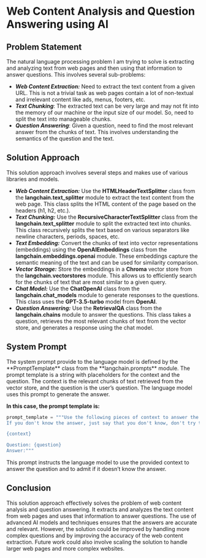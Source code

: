 <h1>Web Content Analysis and Question Answering using AI</h1>
<h2>Problem Statement</h2>
The natural language processing problem I am trying to solve is extracting and analyzing text from web pages and then using that information to answer questions. This involves several sub-problems:

- **_Web Content Extraction:_** Need to extract the text content from a given URL. This is not a trivial task as web pages contain a lot of non-textual and irrelevant content like ads, menus, footers, etc.
- **_Text Chunking_**: The extracted text can be very large and may not fit into the memory of our machine or the input size of our model. So, need to split the text into manageable chunks.
- **_Question Answering_**: Given a question, need to find the most relevant answer from the chunks of text. This involves understanding the semantics of the question and the text.


<h2>Solution Approach</h2>
This solution approach involves several steps and makes use of various libraries and models.

- **_Web Content Extraction:_**  Use the **HTMLHeaderTextSplitter** class from the **langchain.text_splitter** module to extract the text content from the web page. This class splits the HTML content of the page based on the headers (h1, h2, etc.).
- **_Text Chunking:_** Use the **RecursiveCharacterTextSplitter** class from the **langchain.text_splitter** module to split the extracted text into chunks. This class recursively splits the text based on various separators like newline characters, periods, spaces, etc.
- **_Text Embedding:_** Convert the chunks of text into vector representations (embeddings) using the **OpenAIEmbeddings** class from the **langchain.embeddings.openai** module. These embeddings capture the semantic meaning of the text and can be used for similarity comparison.
- **_Vector Storage:_** Store the embeddings in a **Chroma** vector store from the **langchain.vectorstores** module. This allows us to efficiently search for the chunks of text that are most similar to a given query.
- **_Chat Model:_** Use the **ChatOpenAI** class from the **langchain.chat_models** module to generate responses to the questions. This class uses the **GPT-3.5-turbo** model from **OpenAI**.
- **_Question Answering:_** Use the **RetrievalQA** class from the **langchain.chains** module to answer the questions. This class takes a question, retrieves the most relevant chunks of text from the vector store, and generates a response using the chat model.
  
<h2>System Prompt</h2>
The system prompt provide to the language model is defined by the **PromptTemplate** class from the **langchain.prompts** module. The prompt template is a string with placeholders for the context and the question. The context is the relevant chunks of text retrieved from the vector store, and the question is the user’s question. The language model uses this prompt to generate the answer.

**In this case, the prompt template is:**

```python
prompt_template = """Use the following pieces of context to answer the question at the end. \
If you don't know the answer, just say that you don't know, don't try to make up an answer.\

{context}

Question: {question}
Answer:"""
```

This prompt instructs the language model to use the provided context to answer the question and to admit if it doesn’t know the answer.


<h2>Conclusion</h2>
This solution approach effectively solves the problem of web content analysis and question answering. It extracts and analyzes the text content from web pages and uses that information to answer questions. The use of advanced AI models and techniques ensures that the answers are accurate and relevant. However, the solution could be improved by handling more complex questions and by improving the accuracy of the web content extraction. Future work could also involve scaling the solution to handle larger web pages and more complex websites.

